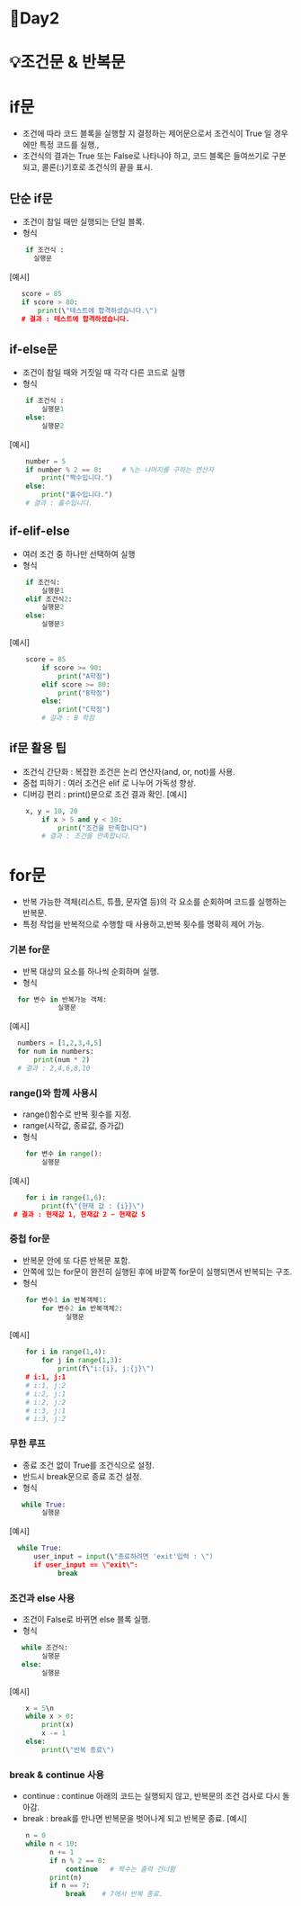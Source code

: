 # 📆Day2
# 💡조건문 & 반복문
# if문
* 조건에 따라 코드 블록을 실행할 지 결정하는 제어문으로서 조건식이 True 일 경우에만 특정 코드를 실행.,
* 조건식의 결과는 True 또는 False로 나타나야 하고, 코드 블록은 들여쓰기로 구분되고, 콜론(:)기호로 조건식의 끝을 표시.

  
## 단순 if문
* 조건이 참일 때만 실행되는 단일 블록.
* 형식
```python
    if 조건식 : 
      실행문
```
[예시]
```python
   score = 85
   if score > 80:
       print(\"테스트에 합격하셨습니다.\")
   # 결과 : 테스트에 합격하셨습니다.
```

## if-else문
* 조건이 참일 때와 거짓일 때 각각 다른 코드로 실행
* 형식
```python
    if 조건식 : 
        실행문1
    else:
        실행문2
```
[예시]
```python
    number = 5
    if number % 2 == 0:     # %는 나머지를 구하는 연산자
        print("짝수입니다.")
    else:
        print("홀수입니다.")
    # 결과 : 홀수입니다.
```

## if-elif-else
* 여러 조건 중 하나만 선택하여 실행
* 형식
```python
    if 조건식:
        실행문1
    elif 조건식2:
        실행문2
    else:
        실행문3
```
[예시]
```python
    score = 85
        if score >= 90:
            print("A학점")
        elif score >= 80:
            print("B학점")
        else:
            print("C학점")
        # 걸과 : B 학점
```

## if문 활용 팁
* 조건식 간단화 : 복잡한 조건은 논리 연산자(and, or, not)를 사용.
* 중첩 피하기 : 여러 조건은 elif 로 나누어 가독성 향상.
* 디버깅 편리 : print()문으로 조건 결과 확인.
[예시]
```python
    x, y = 10, 20
        if x > 5 and y < 30:
            print("조건을 만족합니다")
        # 결과 : 조건을 만족합니다.
```


# for문
* 반복 가능한 객체(리스트, 튜플, 문자열 등)의 각 요소를 순회하며 코드를 실행하는 반복문.
* 특정 작업을 반복적으로 수행할 때 사용하고,반복 횟수를 명확히 제어 가능.
### 기본 for문
* 반복 대상의 요소를 하나씩 순회하며 실행.
* 형식
```python
  for 변수 in 반복가능 객체:
            실행문
```
[예시]
```python
  numbers = [1,2,3,4,5]
  for num in numbers:
      print(num * 2)
  # 결과 : 2,4,6,8,10
```
### range()와 함께 사용시
* range()함수로 반복 횟수를 지정.
* range(시작값, 종료값, 증가값)
* 형식
```python
    for 변수 in range():
        실행문
```
[예시]
```python
    for i in range(1,6):
        print(f\"{현재 값 : {i}}\")
 # 결과 : 현재값 1, 현재값 2 ~ 현재값 5
```
### 중첩 for문
* 반복문 안에 또 다른 반복문 포함.
* 안쪽에 있는 for문이 완전히 실행된 후에 바깥쪽 for문이 실행되면서 반복되는 구조.
* 형식
```python
    for 변수1 in 반복객체1:
        for 변수2 in 반복객체2:
              실행문
```

[예시]
```python
    for i in range(1,4):
        for j in range(1,3):
            print(f\"i:{i}, j:{j}\")
    # i:1, j:1
    # i:1, j:2
    # i:2, j:1
    # i:2, j:2
    # i:3, j:1
    # i:3, j:2
```
### 무한 루프
* 종료 조건 없이 True를 조건식으로 설정.
* 반드시 break문으로 종료 조건 설정.
* 형식
```python
   while True:
        실행문
```

[예시]
```python
  while True:
      user_input = input(\"종료하려면 'exit'입력 : \")
      if user_input == \"exit\":
            break
```
### 조건과 else 사용
* 조건이 False로 바뀌면 else 블록 실행.
* 형식
```python 
   while 조건식:
        실행문
   else:
        실행문
```
[예시]
```python
    x = 5\n
    while x > 0:
        print(x)
        x -= 1
    else:
        print(\"반복 종료\")
```

### break & continue 사용
* continue : continue 아래의 코드는 실행되지 않고, 반복문의 조건 검사로 다시 돌아감.
* break : break를 만나면 반복문을 벗어나게 되고 반복문 종료.
[예시]
```python
    n = 0
    while n < 10:
          n += 1
          if n % 2 == 0:
              continue   # 짝수는 출력 건너뜀
          print(n)
          if n == 7:
              break    # 7에서 반복 종료.
```





